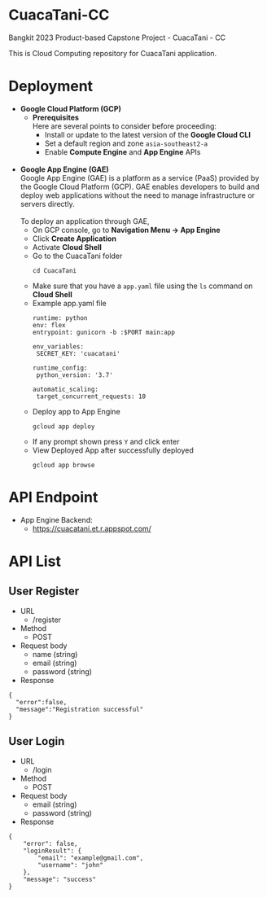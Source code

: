 # CuacaTani-CC
Bangkit 2023 Product-based Capstone Project - CuacaTani - CC

This is Cloud Computing repository for CuacaTani application.

# Deployment
* **Google Cloud Platform (GCP)**
  * **Prerequisites** 
    <br>
    Here are several points to consider before proceeding:
    * Install or update to the latest version of the **Google Cloud CLI**
    * Set a default region and zone `asia-southeast2-a`
    * Enable **Compute Engine** and **App Engine** APIs 
      <br><br>
* **Google App Engine (GAE)**
    <br>
    Google App Engine (GAE) is a platform as a service (PaaS) provided by the Google Cloud Platform (GCP). GAE enables developers to build and deploy web applications without the need to manage infrastructure or servers directly.
    <br><br>
    To deploy an application through GAE,
    * On GCP console, go to **Navigation Menu -> App Engine**
    * Click **Create Application**
    * Activate **Cloud Shell**
    * Go to the CuacaTani folder
      ````
      cd CuacaTani
      ````
    * Make sure that you have a `app.yaml` file using the `ls` command on **Cloud Shell**
    * Example app.yaml file
      ````
      runtime: python
      env: flex
      entrypoint: gunicorn -b :$PORT main:app

      env_variables:
       SECRET_KEY: 'cuacatani'

      runtime_config:
       python_version: '3.7'

      automatic_scaling:
       target_concurrent_requests: 10

      ````
     * Deploy app to App Engine
       ```
       gcloud app deploy
       ```
     * If any prompt shown press `Y` and click enter
     * View Deployed App after successfully deployed
       ```
       gcloud app browse
       ```
# API Endpoint
* App Engine Backend:
  * https://cuacatani.et.r.appspot.com/

# API List
## User Register
- URL
  - /register
- Method
  - POST
- Request body
  - name (string)
  - email (string)
  - password (string)
- Response
```
{
  "error":false,
  "message":"Registration successful"
}

```

## User Login
- URL
  - /login
- Method
  - POST
- Request body
  - email (string)
  - password (string)
- Response
```
{
    "error": false,
    "loginResult": {
        "email": "example@gmail.com",
        "username": "john"
    },
    "message": "success"
}
```

